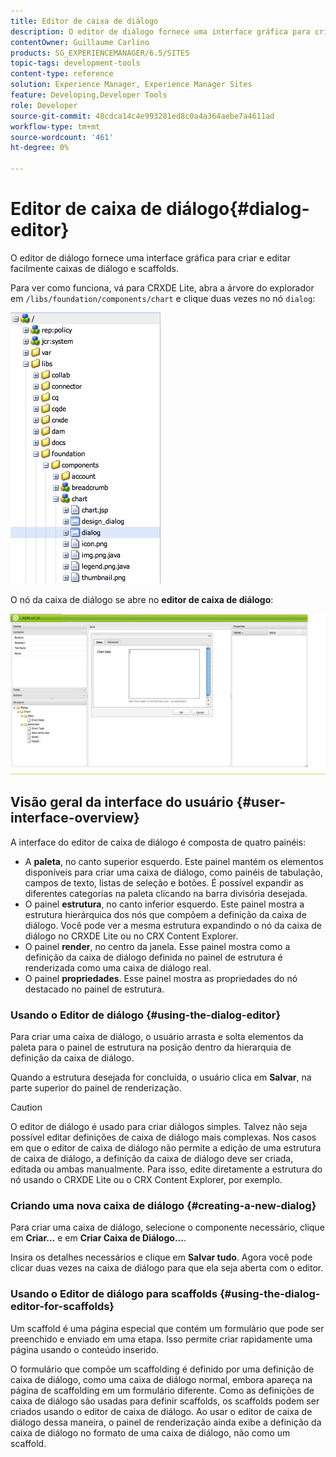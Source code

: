 ```yaml
---
title: Editor de caixa de diálogo
description: O editor de diálogo fornece uma interface gráfica para criar e editar facilmente caixas de diálogo e scaffolds.
contentOwner: Guillaume Carlino
products: SG_EXPERIENCEMANAGER/6.5/SITES
topic-tags: development-tools
content-type: reference
solution: Experience Manager, Experience Manager Sites
feature: Developing,Developer Tools
role: Developer
source-git-commit: 48cdca14c4e993281ed8c0a4a364aebe7a4611ad
workflow-type: tm+mt
source-wordcount: '461'
ht-degree: 0%

---
```


# Editor de caixa de diálogo{#dialog-editor}

O editor de diálogo fornece uma interface gráfica para criar e editar facilmente caixas de diálogo e scaffolds.

Para ver como funciona, vá para CRXDE Lite, abra a árvore do explorador em `/libs/foundation/components/chart` e clique duas vezes no nó `dialog`:

![chlimage_1-247](assets/chlimage_1-247.png)

O nó da caixa de diálogo se abre no **editor de caixa de diálogo**:

![screen_shot_2012-02-01at25033pm](assets/screen_shot_2012-02-01at25033pm.png)

## Visão geral da interface do usuário {#user-interface-overview}

A interface do editor de caixa de diálogo é composta de quatro painéis:

* A **paleta**, no canto superior esquerdo. Este painel mantém os elementos disponíveis para criar uma caixa de diálogo, como painéis de tabulação, campos de texto, listas de seleção e botões. É possível expandir as diferentes categorias na paleta clicando na barra divisória desejada.
* O painel **estrutura**, no canto inferior esquerdo. Este painel mostra a estrutura hierárquica dos nós que compõem a definição da caixa de diálogo. Você pode ver a mesma estrutura expandindo o nó da caixa de diálogo no CRXDE Lite ou no CRX Content Explorer.
* O painel **render**, no centro da janela. Esse painel mostra como a definição da caixa de diálogo definida no painel de estrutura é renderizada como uma caixa de diálogo real.
* O painel **propriedades**. Esse painel mostra as propriedades do nó destacado no painel de estrutura.

### Usando o Editor de diálogo {#using-the-dialog-editor}

Para criar uma caixa de diálogo, o usuário arrasta e solta elementos da paleta para o painel de estrutura na posição dentro da hierarquia de definição da caixa de diálogo.

Quando a estrutura desejada for concluída, o usuário clica em **Salvar**, na parte superior do painel de renderização.

>[!CAUTION]
>
>O editor de diálogo é usado para criar diálogos simples. Talvez não seja possível editar definições de caixa de diálogo mais complexas. Nos casos em que o editor de caixa de diálogo não permite a edição de uma estrutura de caixa de diálogo, a definição da caixa de diálogo deve ser criada, editada ou ambas manualmente. Para isso, edite diretamente a estrutura do nó usando o CRXDE Lite ou o CRX Content Explorer, por exemplo.

### Criando uma nova caixa de diálogo {#creating-a-new-dialog}

Para criar uma caixa de diálogo, selecione o componente necessário, clique em **Criar...** e em **Criar Caixa de Diálogo...**.

Insira os detalhes necessários e clique em **Salvar tudo**. Agora você pode clicar duas vezes na caixa de diálogo para que ela seja aberta com o editor.

### Usando o Editor de diálogo para scaffolds {#using-the-dialog-editor-for-scaffolds}

Um scaffold é uma página especial que contém um formulário que pode ser preenchido e enviado em uma etapa. Isso permite criar rapidamente uma página usando o conteúdo inserido.

O formulário que compõe um scaffolding é definido por uma definição de caixa de diálogo, como uma caixa de diálogo normal, embora apareça na página de scaffolding em um formulário diferente. Como as definições de caixa de diálogo são usadas para definir scaffolds, os scaffolds podem ser criados usando o editor de caixa de diálogo. Ao usar o editor de caixa de diálogo dessa maneira, o painel de renderização ainda exibe a definição da caixa de diálogo no formato de uma caixa de diálogo, não como um scaffold.

